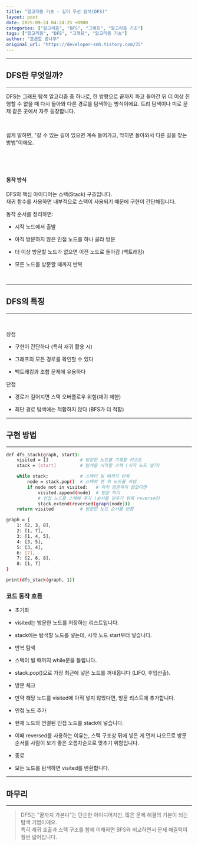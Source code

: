 ```yaml
---
title: "알고리즘 기초 - 깊이 우선 탐색(DFS)"
layout: post
date: 2025-09-24 04:24:25 +0900
categories: ["알고리즘", "DFS", "그래프", "알고리즘 기초"]
tags: ["알고리즘", "DFS", "그래프", "알고리즘 기초"]
author: "프론트 꿈나무"
original_url: "https://developer-smh.tistory.com/35"
---
```


---

## DFS란 무엇일까?

---

DFS는 그래프 탐색 알고리즘 중 하나로, 한 방향으로 끝까지 파고 들어간 뒤 더 이상 진행할 수 없을 때 다시 돌아와 다른 경로를 탐색하는 방식이에요. 트리 탐색이나 미로 문제 같은 곳에서 자주 등장합니다.

 

  쉽게 말하면, "갈 수 있는 길이 있으면 계속 들어가고, 막히면 돌아와서 다른 길을 찾는 방법"이에요.

 

 

#### 동작 방식

DFS의 핵심 아이디어는 스택(Stack) 구조입니다.  
재귀 함수를 사용하면 내부적으로 스택이 사용되기 때문에 구현이 간단해집니다.

동작 순서를 정리하면:

- 시작 노드에서 출발

- 아직 방문하지 않은 인접 노드를 하나 골라 방문

- 더 이상 방문할 노드가 없으면 이전 노드로 돌아감 (백트래킹)

- 모든 노드를 방문할 때까지 반복

 

---

## DFS의 특징

---

 

장점

- 구현이 간단하다 (특히 재귀 활용 시)

- 그래프의 모든 경로를 확인할 수 있다

- 백트래킹과 조합 문제에 유용하다

단점

- 경로가 길어지면 스택 오버플로우 위험(재귀 제한)

- 최단 경로 탐색에는 적합하지 않다 (BFS가 더 적합)

---

## 구현 방법

---

```bash
def dfs_stack(graph, start):
    visited = []            # 방문한 노드를 기록할 리스트
    stack = [start]         # 탐색을 시작할 스택 (시작 노드 넣기)

    while stack:            # 스택이 빌 때까지 반복
        node = stack.pop()  # 스택의 맨 위 노드를 꺼냄
        if node not in visited:   # 아직 방문하지 않았다면
            visited.append(node)  # 방문 처리
            # 인접 노드를 스택에 추가 (순서를 맞추기 위해 reversed)
            stack.extend(reversed(graph[node]))
    return visited          # 방문한 노드 순서를 반환

graph = {
    1: [2, 3, 8],
    2: [1, 7],
    3: [1, 4, 5],
    4: [3, 5],
    5: [3, 4],
    6: [7],
    7: [2, 6, 8],
    8: [1, 7]
}

print(dfs_stack(graph, 1))
```

### 코드 동작 흐름

- 초기화

- visited는 방문한 노드를 저장하는 리스트입니다.

- stack에는 탐색할 노드를 넣는데, 시작 노드 start부터 넣습니다.

- 반복 탐색

- 스택이 빌 때까지 while문을 돌립니다.

- stack.pop()으로 가장 최근에 넣은 노드를 꺼내옵니다 (LIFO, 후입선출).

- 방문 체크

- 만약 해당 노드를 visited에 아직 넣지 않았다면, 방문 리스트에 추가합니다.

- 인접 노드 추가

- 현재 노드와 연결된 인접 노드를 stack에 넣습니다.

- 이때 reversed를 사용하는 이유는, 스택 구조상 뒤에 넣은 게 먼저 나오므로 방문 순서를 사람이 보기 좋은 오름차순으로 맞추기 위함입니다.

- 종료

- 모든 노드를 탐색하면 visited를 반환합니다.

---

## 마무리

---

> DFS는 "끝까지 가본다"는 단순한 아이디어지만, 많은 문제 해결의 기본이 되는 탐색 기법이에요.  
특히 재귀 호출과 스택 구조를 함께 이해하면 BFS와 비교하면서 문제 해결력이 훨씬 넓어집니다.
